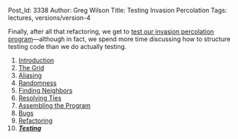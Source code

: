 Post_Id: 3338
Author: Greg Wilson
Title: Testing Invasion Percolation
Tags: lectures, versions/version-4

<p>Finally, after all that refactoring, we get to <a href="{{root_path}}/4_0/invperc/test.html">test our invasion percolation program</a>&mdash;although in fact, we spend more time discussing how to structure testing code than we do actually testing.</p>
<ol>
<li><a href="{{root_path}}/4_0/invperc/intro.html">Introduction</a></li>
<li><a href="{{root_path}}/4_0/invperc/grid.html">The Grid</a></li>
<li><a href="{{root_path}}/4_0/invperc/aliasing.html">Aliasing</a></li>
<li><a href="{{root_path}}/4_0/invperc/random.html">Randomness</a></li>
<li><a href="{{root_path}}/4_0/invperc/neighbors.html">Finding Neighbors</a></li>
<li><a href="{{root_path}}/4_0/invperc/ties.html">Resolving Ties</a></li>
<li><a href="{{root_path}}/4_0/invperc/assembly.html">Assembling the Program</a></li>
<li><a href="{{root_path}}/4_0/invperc/bugs.html">Bugs</a></li>
<li><a href="{{root_path}}/4_0/invperc/refactoring.html">Refactoring</a></li>
<li><strong><em><a href="{{root_path}}/4_0/invperc/test.html">Testing</a></em></strong></li>
</ol>
